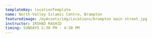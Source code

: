 ```yaml
---
templateKey: locationTemplate
name: North-Valley Islamic Centre, Brampton
featuredimage: /myAssets/img/Locations/brampton main street.jpg
instructor: IRSHAD RASHID
timing: SUNDAYS 2:30 PM - 4:30 PM
---
```

